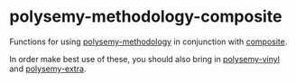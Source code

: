 # polysemy-methodology-composite

Functions for using
[polysemy-methodology](https://hackage.haskell.org/package/polysemy-methodology)
in conjunction with
[composite](https://hackage.haskell.org/package/composite-base).

In order make best use of these, you should also bring in
[polysemy-vinyl](https://hackage.haskell.org/package/polysemy-vinyl)
and [polysemy-extra](https://hackage.haskell.org/package/polysemy-extra).

